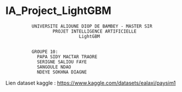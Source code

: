 # IA_Project_LightGBM
              UNIVERSITE ALIOUNE DIOP DE BAMBEY - MASTER SIR
                      PROJET INTELLIGENCE ARTIFICIELLE 
                                LightGBM
                                
                                
              GROUPE 10:
                PAPA SIDY MACTAR TRAORE
                SERIGNE SALIOU FAYE
                SANGOULE NDAO
                NDEYE SOKHNA DIAGNE

Lien dataset kaggle : https://www.kaggle.com/datasets/ealaxi/paysim1
